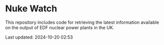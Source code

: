 # Nuke Watch

This repository includes code for retrieving the latest information available on the output of EDF nuclear power plants in the UK.

Last updated: 2024-10-20 02:53